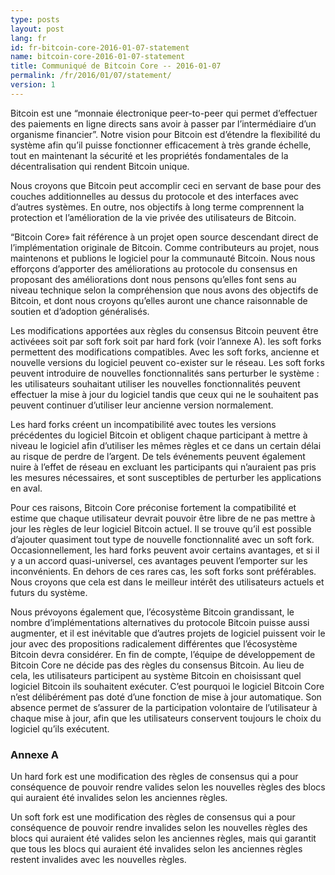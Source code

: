 ```yaml
---
type: posts
layout: post
lang: fr
id: fr-bitcoin-core-2016-01-07-statement
name: bitcoin-core-2016-01-07-statement
title: Communiqué de Bitcoin Core -- 2016-01-07
permalink: /fr/2016/01/07/statement/
version: 1
---
```

Bitcoin est une “monnaie électronique peer-to-peer qui permet d’effectuer des paiements en ligne directs sans avoir à passer par l’intermédiaire d’un organisme financier”. Notre vision pour Bitcoin est d’étendre la flexibilité du système afin qu’il puisse fonctionner efficacement à très grande échelle, tout en maintenant la sécurité et les propriétés fondamentales de la décentralisation qui rendent Bitcoin unique.

Nous croyons que Bitcoin peut accomplir ceci en servant de base pour des couches additionnelles au dessus du protocole et des interfaces avec d’autres systèmes. En outre, nos objectifs à long terme comprennent la protection et l’amélioration de la vie privée des utilisateurs de Bitcoin.

“Bitcoin Core» fait référence à un projet open source descendant direct de l’implémentation originale de Bitcoin. Comme contributeurs au projet, nous maintenons et publions le logiciel pour la communauté Bitcoin. Nous nous efforçons d’apporter des améliorations au protocole du consensus en proposant des améliorations dont nous pensons qu’elles font sens au niveau technique selon la compréhension que nous avons des objectifs de Bitcoin, et dont nous croyons qu’elles auront une chance raisonnable de soutien et d’adoption généralisés.

Les modifications apportées aux règles du consensus Bitcoin peuvent être activéees soit par soft fork soit par hard fork (voir l’annexe A). les soft forks permettent des modifications compatibles. Avec les soft forks, ancienne et nouvelle versions du logiciel peuvent co-exister sur le réseau. Les soft forks peuvent introduire de nouvelles fonctionnalités sans perturber le système : les utilisateurs souhaitant utiliser les nouvelles fonctionnalités peuvent effectuer la mise à jour du logiciel tandis que ceux qui ne le souhaitent pas peuvent continuer d’utiliser leur ancienne version normalement.

Les hard forks créent un incompatibilité avec toutes les versions précédentes du logiciel Bitcoin et obligent chaque participant à mettre à niveau le logiciel afin d’utiliser les mêmes règles et ce dans un certain délai au risque de perdre de l’argent. De tels événements peuvent également nuire à l’effet de réseau en excluant les participants qui n’auraient pas pris les mesures nécessaires, et sont susceptibles de perturber les applications en aval.

Pour ces raisons, Bitcoin Core préconise fortement la compatibilité et estime que chaque utilisateur devrait pouvoir être libre de ne pas mettre à jour les règles de leur logiciel Bitcoin actuel. Il se trouve qu’il est possible d’ajouter quasiment tout type de nouvelle fonctionnalité avec un soft fork. Occasionnellement, les hard forks peuvent avoir certains avantages, et si il y a un accord quasi-universel, ces avantages peuvent l’emporter sur les inconvénients. En dehors de ces rares cas, les soft forks sont préférables. Nous croyons que cela est dans le meilleur intérêt des utilisateurs actuels et futurs du système.

Nous prévoyons également que, l’écosystème Bitcoin grandissant, le nombre d’implémentations alternatives du protocole Bitcoin puisse aussi augmenter, et il est inévitable que d’autres projets de logiciel puissent voir le jour avec des propositions radicalement différentes que l’écosystème Bitcoin devra considérer. En fin de compte, l’équipe de développement de Bitcoin Core ne décide pas des règles du consensus Bitcoin. Au lieu de cela, les utilisateurs participent au système Bitcoin en choisissant quel logiciel Bitcoin ils souhaitent exécuter. C’est pourquoi le logiciel Bitcoin Core n’est délibérément pas doté d’une fonction de mise à jour automatique. Son absence permet de s’assurer de la participation volontaire de l’utilisateur à chaque mise à jour, afin que les utilisateurs conservent toujours le choix du logiciel qu’ils exécutent.

### Annexe A

Un hard fork est une modification des règles de consensus qui a pour conséquence de pouvoir rendre valides selon les nouvelles règles des blocs qui auraient été invalides selon les anciennes règles.

Un soft fork est une modification des règles de consensus qui a pour conséquence de pouvoir rendre invalides selon les nouvelles règles des blocs qui auraient été valides selon les anciennes règles, mais qui garantit que tous les blocs qui auraient été invalides selon les anciennes règles restent invalides avec les nouvelles règles.
